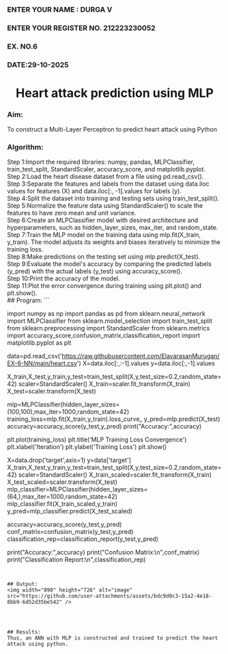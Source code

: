 <H3>ENTER YOUR NAME : DURGA V</H3>
<H3>ENTER YOUR REGISTER NO. 212223230052</H3>
<H3>EX. NO.6</H3>
<H3>DATE:29-10-2025</H3>
<H1 ALIGN =CENTER>Heart attack prediction using MLP</H1>
<H3>Aim:</H3>  To construct a  Multi-Layer Perceptron to predict heart attack using Python
<H3>Algorithm:</H3>
Step 1:Import the required libraries: numpy, pandas, MLPClassifier, train_test_split, StandardScaler, accuracy_score, and matplotlib.pyplot.<BR>
Step 2:Load the heart disease dataset from a file using pd.read_csv().<BR>
Step 3:Separate the features and labels from the dataset using data.iloc values for features (X) and data.iloc[:, -1].values for labels (y).<BR>
Step 4:Split the dataset into training and testing sets using train_test_split().<BR>
Step 5:Normalize the feature data using StandardScaler() to scale the features to have zero mean and unit variance.<BR>
Step 6:Create an MLPClassifier model with desired architecture and hyperparameters, such as hidden_layer_sizes, max_iter, and random_state.<BR>
Step 7:Train the MLP model on the training data using mlp.fit(X_train, y_train). The model adjusts its weights and biases iteratively to minimize the training loss.<BR>
Step 8:Make predictions on the testing set using mlp.predict(X_test).<BR>
Step 9:Evaluate the model's accuracy by comparing the predicted labels (y_pred) with the actual labels (y_test) using accuracy_score().<BR>
Step 10:Print the accuracy of the model.<BR>
Step 11:Plot the error convergence during training using plt.plot() and plt.show().<BR>
## Program:
```

import numpy as np
import pandas as pd
from sklearn.neural_network import MLPClassifier
from sklearn.model_selection import train_test_split
from sklearn.preprocessing import StandardScaler
from sklearn.metrics import accuracy_score,confusion_matrix,classification_report
import matplotlib.pyplot as plt

data=pd.read_csv('https://raw.githubusercontent.com/ElavarasanMurugan/EX-6-NN/main/heart.csv')
X=data.iloc[:,:-1].values
y=data.iloc[:,-1].values

X_train,X_test,y_train,y_test=train_test_split(X,y,test_size=0.2,random_state=42)
scaler=StandardScaler()
X_train=scaler.fit_transform(X_train)
X_test=scaler.transform(X_test)

mlp=MLPClassifier(hidden_layer_sizes=(100,100),max_iter=1000,random_state=42)
training_loss=mlp.fit(X_train,y_train).loss_curve_
y_pred=mlp.predict(X_test)
accuracy=accuracy_score(y_test,y_pred)
print("Accuracy:",accuracy)

plt.plot(training_loss)
plt.title('MLP Training Loss Convergence')
plt.xlabel('Iteration')
plt.ylabel('Training Loss')
plt.show()

X=data.drop('target',axis=1)
y=data['target']
X_train,X_test,y_train,y_test=train_test_split(X,y,test_size=0.2,random_state=42)
scaler=StandardScaler()
X_train_scaled=scaler.fit_transform(X_train)
X_test_scaled=scaler.transform(X_test)
mlp_classifier=MLPClassifier(hidden_layer_sizes=(64,),max_iter=1000,random_state=42)
mlp_classifier.fit(X_train_scaled,y_train)
y_pred=mlp_classifier.predict(X_test_scaled)

accuracy=accuracy_score(y_test,y_pred)
conf_matrix=confusion_matrix(y_test,y_pred)
classification_rep=classification_report(y_test,y_pred)

print("Accuracy:",accuracy)
print("Confusion Matrix:\n",conf_matrix)
print("Classification Report:\n",classification_rep)


```


## Output:
<img width="890" height="726" alt="image" src="https://github.com/user-attachments/assets/bdc9d0c3-15a2-4e18-8bb9-6d52d35be542" />




## Results:
Thus, an ANN with MLP is constructed and trained to predict the heart attack using python.

